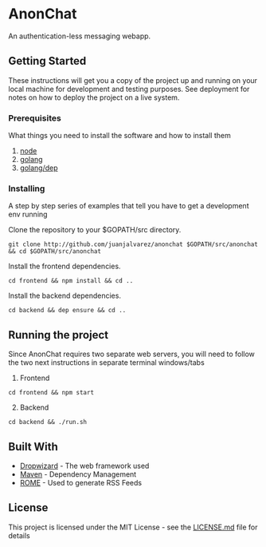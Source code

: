 # AnonChat

An authentication-less messaging webapp.

## Getting Started

These instructions will get you a copy of the project up and running on your local machine for development and testing purposes. See deployment for notes on how to deploy the project on a live system.

### Prerequisites

What things you need to install the software and how to install them


1. [node](https://nodejs.org/en/)
2. [golang](https://golang.org/)
3. [golang/dep](https://github.com/golang/dep)


### Installing

A step by step series of examples that tell you have to get a development env running

Clone the repository to your $GOPATH/src directory.

```
git clone http://github.com/juanjalvarez/anonchat $GOPATH/src/anonchat && cd $GOPATH/src/anonchat
```

Install the frontend dependencies.

```
cd frontend && npm install && cd ..
```

Install the backend dependencies.

```
cd backend && dep ensure && cd ..
```

## Running the project

Since AnonChat requires two separate web servers, you will need to follow the two next instructions in separate terminal windows/tabs

1. Frontend
```
cd frontend && npm start
```

2. Backend
```
cd backend && ./run.sh
```

## Built With

* [Dropwizard](http://www.dropwizard.io/1.0.2/docs/) - The web framework used
* [Maven](https://maven.apache.org/) - Dependency Management
* [ROME](https://rometools.github.io/rome/) - Used to generate RSS Feeds

## License

This project is licensed under the MIT License - see the [LICENSE.md](LICENSE.md) file for details
